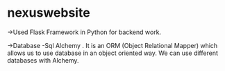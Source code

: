 # nexuswebsite
->Used Flask Framework in Python for backend work. 

->Database -Sql Alchemy . It is an ORM (Object Relational Mapper) which allows us to use database in an object oriented way. We can use different databases with Alchemy.
